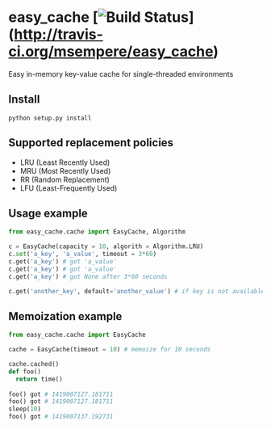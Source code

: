 # easy_cache [![Build Status](https://travis-ci.org/msempere/easy_cache.svg?branch=master)] (http://travis-ci.org/msempere/easy_cache)


Easy in-memory key-value cache for single-threaded environments

## Install
```
python setup.py install
```

## Supported replacement policies
- LRU (Least Recently Used)
- MRU (Most Recently Used)
- RR (Random Replacement)
- LFU (Least-Frequently Used)

## Usage example

```python
from easy_cache.cache import EasyCache, Algorithm

c = EasyCache(capacity = 10, algorith = Algorithm.LRU)
c.set('a_key', 'a_value', timeout = 3*60)
c.get('a_key') # got 'a_value'
c.get('a_key') # got 'a_value'
c.get('a_key') # got None after 3*60 seconds

c.get('another_key', default='another_value') # if key is not available sets default value
```

## Memoization example

```python
from easy_cache.cache import EasyCache

cache = EasyCache(timeout = 10) # memoize for 10 seconds

cache.cached()
def foo()
  return time()
  
foo() got # 1419007127.181711
foo() got # 1419007127.181711
sleep(10)
foo() got # 1419007137.192731
```


